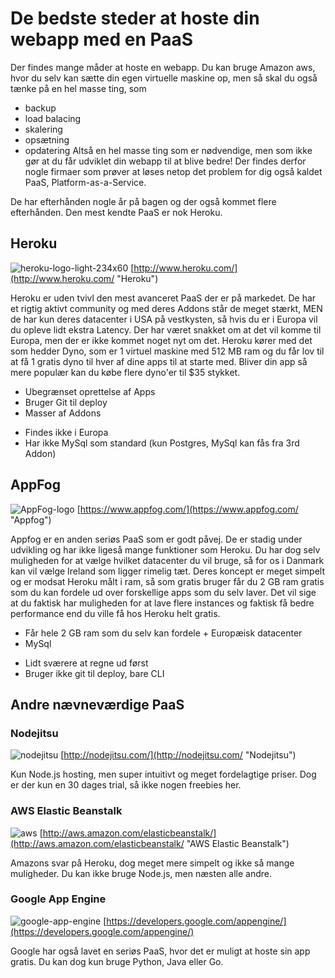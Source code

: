 # De bedste steder at hoste din webapp med en PaaS
Der findes mange måder at hoste en webapp. Du kan bruge Amazon aws, hvor du selv kan sætte din egen virtuelle maskine op, men så skal du også tænke på en hel masse ting, som

*   backup
*   load balacing
*   skalering
*   opsætning
*   opdatering
Altså en hel masse ting som er nødvendige, men som ikke gør at du får udviklet din webapp til at blive bedre! Der findes derfor nogle firmaer som prøver at løses netop det problem for dig også kaldet PaaS, Platform-as-a-Service.

De har efterhånden nogle år på bagen og der også kommet flere efterhånden. Den mest kendte PaaS er nok Heroku.

## **Heroku**

![heroku-logo-light-234x60](http://kevinsimper.dk/wp-content/uploads/2013/02/heroku-logo-light-234x60.png)
[http://www.heroku.com/](http://www.heroku.com/ "Heroku")

Heroku er uden tvivl den mest avanceret PaaS der er på markedet. De har et rigtig aktivt community og med deres Addons står de meget stærkt, MEN de har kun deres datacenter i USA på vestkysten, så hvis du er i Europa vil du opleve lidt ekstra Latency. Der har været snakket om at det vil komme til Europa, men der er ikke kommet noget nyt om det.
Heroku kører med det som hedder Dyno, som er 1 virtuel maskine med 512 MB ram og du får lov til at få 1 gratis dyno til hver af dine apps til at starte med. Bliver din app så mere populær kan du købe flere dyno'er til $35 stykket.

+ Ubegrænset oprettelse af Apps
+ Bruger Git til deploy
+ Masser af Addons
- Findes ikke i Europa
- Har ikke MySql som standard (kun Postgres, MySql kan fås fra 3rd Addon)

## **AppFog**

![AppFog-logo](http://kevinsimper.dk/wp-content/uploads/2013/02/AppFog-logo.png)
[https://www.appfog.com/](https://www.appfog.com/ "Appfog")

Appfog er en anden seriøs PaaS som er godt påvej. De er stadig under udvikling og har ikke ligeså mange funktioner som Heroku. Du har dog selv muligheden for at vælge hvilket datacenter du vil bruge, så for os i Danmark kan vil vælge Ireland som ligger rimelig tæt. Deres koncept er meget simpelt og er modsat Heroku målt i ram, så som gratis bruger får du 2 GB ram gratis som du kan fordele ud over forskellige apps som du selv laver. Det vil sige at du faktisk har muligheden for at lave flere instances og faktisk få bedre performance end du ville få hos Heroku helt gratis.

+ Får hele 2 GB ram som du selv kan fordele
+ Europæisk datacenter
+ MySql
- Lidt sværere at regne ud først
- Bruger ikke git til deploy, bare CLI

## **Andre nævneværdige PaaS**

### Nodejitsu

![nodejitsu](http://kevinsimper.dk/wp-content/uploads/2013/02/nodejitsu.png)
[http://nodejitsu.com/](http://nodejitsu.com/ "Nodejitsu")

Kun Node.js hosting, men super intuitivt og meget fordelagtige priser. Dog er der kun en 30 dages trial, så ikke nogen freebies her.

### AWS Elastic Beanstalk

![aws](http://kevinsimper.dk/wp-content/uploads/2013/03/aws.png)
[http://aws.amazon.com/elasticbeanstalk/](http://aws.amazon.com/elasticbeanstalk/ "AWS Elastic Beanstalk")

Amazons svar på Heroku, dog meget mere simpelt og ikke så mange muligheder. Du kan ikke bruge Node.js, men næsten alle andre.

### Google App Engine

![google-app-engine](http://kevinsimper.dk/wp-content/uploads/2013/02/google-app-engine.png)
[https://developers.google.com/appengine/](https://developers.google.com/appengine/)

Google har også lavet en seriøs PaaS, hvor det er muligt at hoste sin app gratis. Du kan dog kun bruge Python, Java eller Go.

&nbsp;